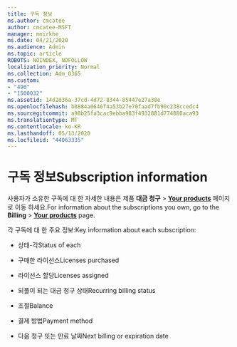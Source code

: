 ```yaml
---
title: 구독 정보
ms.author: cmcatee
author: cmcatee-MSFT
manager: mnirkhe
ms.date: 04/21/2020
ms.audience: Admin
ms.topic: article
ROBOTS: NOINDEX, NOFOLLOW
localization_priority: Normal
ms.collection: Adm_O365
ms.custom:
- "490"
- "1500032"
ms.assetid: 14d2d36a-37cd-4d72-8344-85447e27a38e
ms.openlocfilehash: b8884a0646f4a53b27e70faad7fb90c238ccedc4
ms.sourcegitcommit: a98b25fa3cac9ebba983f4932881d774880aca93
ms.translationtype: MT
ms.contentlocale: ko-KR
ms.lasthandoff: 05/13/2020
ms.locfileid: "44063335"
---
```

# <a name="subscription-information"></a><span data-ttu-id="109ae-102">구독 정보</span><span class="sxs-lookup"><span data-stu-id="109ae-102">Subscription information</span></span>

<span data-ttu-id="109ae-103">사용자가 소유한 구독에 대 한 자세한 내용은 제품 **대금 청구** \> **[Your products](https://go.microsoft.com/fwlink/p/?linkid=842054)** 페이지로 이동 하세요.</span><span class="sxs-lookup"><span data-stu-id="109ae-103">For information about the subscriptions you own, go to the **Billing** \> **[Your products](https://go.microsoft.com/fwlink/p/?linkid=842054)** page.</span></span>
  
<span data-ttu-id="109ae-104">각 구독에 대 한 주요 정보:</span><span class="sxs-lookup"><span data-stu-id="109ae-104">Key information about each subscription:</span></span>
  
- <span data-ttu-id="109ae-105">상태-각</span><span class="sxs-lookup"><span data-stu-id="109ae-105">Status of each</span></span>

- <span data-ttu-id="109ae-106">구매한 라이선스</span><span class="sxs-lookup"><span data-stu-id="109ae-106">Licenses purchased</span></span>

- <span data-ttu-id="109ae-107">라이선스 할당</span><span class="sxs-lookup"><span data-stu-id="109ae-107">Licenses assigned</span></span>

- <span data-ttu-id="109ae-108">되풀이 되는 대금 청구 상태</span><span class="sxs-lookup"><span data-stu-id="109ae-108">Recurring billing status</span></span>

- <span data-ttu-id="109ae-109">조절</span><span class="sxs-lookup"><span data-stu-id="109ae-109">Balance</span></span>

- <span data-ttu-id="109ae-110">결제 방법</span><span class="sxs-lookup"><span data-stu-id="109ae-110">Payment method</span></span>

- <span data-ttu-id="109ae-111">다음 청구 또는 만료 날짜</span><span class="sxs-lookup"><span data-stu-id="109ae-111">Next billing or expiration date</span></span>